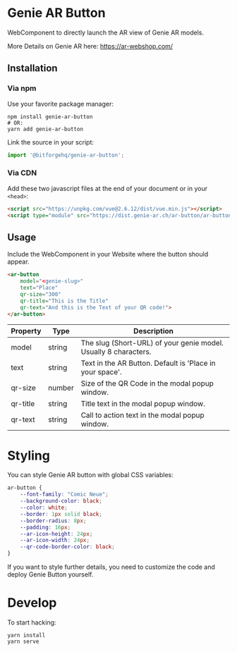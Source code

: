 # Genie AR Button

WebComponent to directly launch the AR view of Genie AR models.

More Details on Genie AR here: https://ar-webshop.com/

##  Installation

### Via npm

Use your favorite package manager:

```shell
npm install genie-ar-button
# OR:
yarn add genie-ar-button
```

Link the source in your script:

```javascript
import '@bitforgehq/genie-ar-button';
```

### Via CDN

Add these two javascript files at the end of your document or in your `<head>`:

```html
<script src="https://unpkg.com/vue@2.6.12/dist/vue.min.js"></script>
<script type="module" src="https://dist.genie-ar.ch/ar-button/ar-button.min.js"></script>
```
## Usage

Include the WebComponent in your Website where the button should appear.

```html
<ar-button
    model="<genie-slug>"
    text="Place"
    qr-size="300"
    qr-title="This is the Title"
    qr-text="And this is the Text of your QR code!">
</ar-button>
```

Property               |Type   |Description
-----------------------|-------|---------------------------------------------------------------
model                  |string |The slug (Short-URL) of your genie model. Usually 8 characters.
text                   |string |Text in the AR Button. Default is 'Place in your space'.
qr-size                |number |Size of the QR Code in the modal popup window.
qr-title               |string |Title text in the modal popup window.
qr-text                |string |Call to action text in the modal popup window.


# Styling

You can style Genie AR button with global CSS variables:

```css
ar-button {
    --font-family: "Comic Neue";
    --background-color: black;
    --color: white;
    --border: 1px solid black;
    --border-radius: 8px;
    --padding: 16px;
    --ar-icon-height: 24px;
    --ar-icon-width: 24px;
    --qr-code-border-color: black;
}
```

If you want to style further details, you need to customize the code and deploy Genie Button yourself.


# Develop

To start hacking:

```shell
yarn install
yarn serve
```